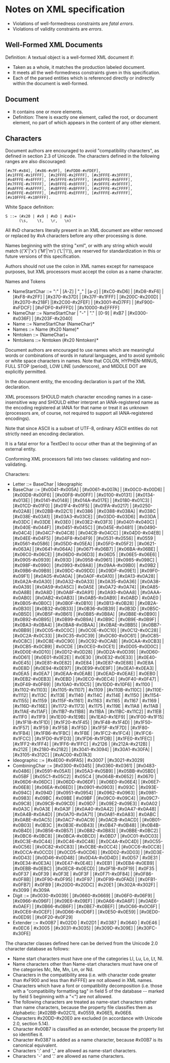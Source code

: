 # Notes on XML specification

- Violations of well-formedness constraints are *fatal errors*.
- Violations of validity constraints are *errors*.

## Well-Formed XML Documents

Definition: A textual object is a well-formed XML document if:

- Taken as a whole, it matches the production labeled document.
- It meets all the well-formedness constraints given in this specification.
- Each of the parsed entities which is referenced directly or indirectly within the document is well-formed.

## Document

- It contains one or more elements.
- Definition: There is exactly one element, called the root, or document element, no part of which appears in the content of any other element.

## Characters

Document authors are encouraged to avoid "compatibility characters", as defined in section 2.3 of Unicode. The characters defined in the following ranges are also discouraged:

    [#x7F-#x84], [#x86-#x9F], [#xFDD0-#xFDEF],
    [#x1FFFE-#x1FFFF], [#x2FFFE-#x2FFFF], [#x3FFFE-#x3FFFF],
    [#x4FFFE-#x4FFFF], [#x5FFFE-#x5FFFF], [#x6FFFE-#x6FFFF],
    [#x7FFFE-#x7FFFF], [#x8FFFE-#x8FFFF], [#x9FFFE-#x9FFFF],
    [#xAFFFE-#xAFFFF], [#xBFFFE-#xBFFFF], [#xCFFFE-#xCFFFF],
    [#xDFFFE-#xDFFFF], [#xEFFFE-#xEFFFF], [#xFFFFE-#xFFFFF],
    [#x10FFFE-#x10FFFF].

White Space definition:

    S ::= (#x20 | #x9 | #xD | #xA)+
          (\s,    \t,   \r,   \n)

All #xD characters literally present in an XML document are either removed or replaced by #xA characters before any other processing is done.

Names beginning with the string "xml", or with any string which would match (('X'|'x') ('M'|'m') ('L'|'l')), are reserved for standardization in this or future versions of this specification.

Authors should not use the colon in XML names except for namespace purposes, but XML processors must accept the colon as a name character.

Names and Tokens

- NameStartChar ::= ":" |
    [A-Z] | "_" | [a-z] | [#xC0-#xD6] | [#xD8-#xF6] | [#xF8-#x2FF] | [#x370-#x37D] | [#x37F-#x1FFF] | [#x200C-#x200D] | [#x2070-#x218F] |[#x2C00-#x2FEF] | [#x3001-#xD7FF] | [#xF900-#xFDCF] | [#xFDF0-#xFFFD] | [#x10000-#xEFFFF]
- NameChar ::= NameStartChar | "-" | "." | [0-9] | #xB7 | [#x0300-#x036F] | [#x203F-#x2040]
- Name ::= NameStartChar (NameChar)*
- Names ::= Name (#x20 Name)*
- Nmtoken ::= (NameChar)+
- Nmtokens ::= Nmtoken (#x20 Nmtoken)*

Document authors are encouraged to use names which are meaningful words or combinations of words in natural languages, and to avoid symbolic or white space characters in names. Note that COLON, HYPHEN-MINUS, FULL STOP (period), LOW LINE (underscore), and MIDDLE DOT are explicitly permitted.

In the document entity, the encoding declaration is part of the XML declaration.

XML processors SHOULD match character encoding names in a case-insensitive way and SHOULD either interpret an IANA-registered name as the encoding registered at IANA for that name or treat it as unknown (processors are, of course, not required to support all IANA-registered encodings).

Note that since ASCII is a subset of UTF-8, ordinary ASCII entities do not strictly need an encoding declaration.

It is a fatal error for a TextDecl to occur other than at the beginning of an external entity.

Conforming XML processors fall into two classes: validating and non-validating.

Characters:

- Letter ::= BaseChar | Ideographic
- BaseChar ::=
    [#x0041-#x005A] | [#x0061-#x007A] | [#x00C0-#x00D6] | [#x00D8-#x00F6] | [#x00F8-#x00FF] | [#x0100-#x0131] | [#x0134-#x013E] | [#x0141-#x0148] | [#x014A-#x017E] | [#x0180-#x01C3] | [#x01CD-#x01F0] | [#x01F4-#x01F5] | [#x01FA-#x0217] | [#x0250-#x02A8] | [#x02BB-#x02C1] | #x0386 | [#x0388-#x038A] | #x038C | [#x038E-#x03A1] | [#x03A3-#x03CE] | [#x03D0-#x03D6] | #x03DA | #x03DC | #x03DE | #x03E0 | [#x03E2-#x03F3] | [#x0401-#x040C] | [#x040E-#x044F] | [#x0451-#x045C] | [#x045E-#x0481] | [#x0490-#x04C4] | [#x04C7-#x04C8] | [#x04CB-#x04CC] | [#x04D0-#x04EB] | [#x04EE-#x04F5] | [#x04F8-#x04F9] | [#x0531-#x0556] | #x0559 | [#x0561-#x0586] | [#x05D0-#x05EA] | [#x05F0-#x05F2] | [#x0621-#x063A] | [#x0641-#x064A] | [#x0671-#x06B7] | [#x06BA-#x06BE] | [#x06C0-#x06CE] | [#x06D0-#x06D3] | #x06D5 | [#x06E5-#x06E6] | [#x0905-#x0939] | #x093D | [#x0958-#x0961] | [#x0985-#x098C] | [#x098F-#x0990] | [#x0993-#x09A8] | [#x09AA-#x09B0] | #x09B2 | [#x09B6-#x09B9] | [#x09DC-#x09DD] | [#x09DF-#x09E1] | [#x09F0-#x09F1] | [#x0A05-#x0A0A] | [#x0A0F-#x0A10] | [#x0A13-#x0A28] | [#x0A2A-#x0A30] | [#x0A32-#x0A33] | [#x0A35-#x0A36] | [#x0A38-#x0A39] | [#x0A59-#x0A5C] | #x0A5E | [#x0A72-#x0A74] | [#x0A85-#x0A8B] | #x0A8D | [#x0A8F-#x0A91] | [#x0A93-#x0AA8] | [#x0AAA-#x0AB0] | [#x0AB2-#x0AB3] | [#x0AB5-#x0AB9] | #x0ABD | #x0AE0 | [#x0B05-#x0B0C] | [#x0B0F-#x0B10] | [#x0B13-#x0B28] | [#x0B2A-#x0B30] | [#x0B32-#x0B33] | [#x0B36-#x0B39] | #x0B3D | [#x0B5C-#x0B5D] | [#x0B5F-#x0B61] | [#x0B85-#x0B8A] | [#x0B8E-#x0B90] | [#x0B92-#x0B95] | [#x0B99-#x0B9A] | #x0B9C | [#x0B9E-#x0B9F] | [#x0BA3-#x0BA4] | [#x0BA8-#x0BAA] | [#x0BAE-#x0BB5] | [#x0BB7-#x0BB9] | [#x0C05-#x0C0C] | [#x0C0E-#x0C10] | [#x0C12-#x0C28] | [#x0C2A-#x0C33] | [#x0C35-#x0C39] | [#x0C60-#x0C61] | [#x0C85-#x0C8C] | [#x0C8E-#x0C90] | [#x0C92-#x0CA8] | [#x0CAA-#x0CB3] | [#x0CB5-#x0CB9] | #x0CDE | [#x0CE0-#x0CE1] | [#x0D05-#x0D0C] | [#x0D0E-#x0D10] | [#x0D12-#x0D28] | [#x0D2A-#x0D39] | [#x0D60-#x0D61] | [#x0E01-#x0E2E] | #x0E30 | [#x0E32-#x0E33] | [#x0E40-#x0E45] | [#x0E81-#x0E82] | #x0E84 | [#x0E87-#x0E88] | #x0E8A | #x0E8D | [#x0E94-#x0E97] | [#x0E99-#x0E9F] | [#x0EA1-#x0EA3] | #x0EA5 | #x0EA7 | [#x0EAA-#x0EAB] | [#x0EAD-#x0EAE] | #x0EB0 | [#x0EB2-#x0EB3] | #x0EBD | [#x0EC0-#x0EC4] | [#x0F40-#x0F47] | [#x0F49-#x0F69] | [#x10A0-#x10C5] | [#x10D0-#x10F6] | #x1100 | [#x1102-#x1103] | [#x1105-#x1107] | #x1109 | [#x110B-#x110C] | [#x110E-#x1112] | #x113C | #x113E | #x1140 | #x114C | #x114E | #x1150 | [#x1154-#x1155] | #x1159 | [#x115F-#x1161] | #x1163 | #x1165 | #x1167 | #x1169 | [#x116D-#x116E] | [#x1172-#x1173] | #x1175 | #x119E | #x11A8 | #x11AB | [#x11AE-#x11AF] | [#x11B7-#x11B8] | #x11BA | [#x11BC-#x11C2] | #x11EB | #x11F0 | #x11F9 | [#x1E00-#x1E9B] | [#x1EA0-#x1EF9] | [#x1F00-#x1F15] | [#x1F18-#x1F1D] | [#x1F20-#x1F45] | [#x1F48-#x1F4D] | [#x1F50-#x1F57] | #x1F59 | #x1F5B | #x1F5D | [#x1F5F-#x1F7D] | [#x1F80-#x1FB4] | [#x1FB6-#x1FBC] | #x1FBE | [#x1FC2-#x1FC4] | [#x1FC6-#x1FCC] | [#x1FD0-#x1FD3] | [#x1FD6-#x1FDB] | [#x1FE0-#x1FEC] | [#x1FF2-#x1FF4] | [#x1FF6-#x1FFC] | #x2126 | [#x212A-#x212B] | #x212E | [#x2180-#x2182] | [#x3041-#x3094] | [#x30A1-#x30FA] | [#x3105-#x312C] | [#xAC00-#xD7A3]
- Ideographic ::= [#x4E00-#x9FA5] | #x3007 | [#x3021-#x3029]
- CombiningChar ::=
    [#x0300-#x0345] | [#x0360-#x0361] | [#x0483-#x0486] | [#x0591-#x05A1] | [#x05A3-#x05B9] | [#x05BB-#x05BD] | #x05BF | [#x05C1-#x05C2] | #x05C4 | [#x064B-#x0652] | #x0670 | [#x06D6-#x06DC] | [#x06DD-#x06DF] | [#x06E0-#x06E4] | [#x06E7-#x06E8] | [#x06EA-#x06ED] | [#x0901-#x0903] | #x093C | [#x093E-#x094C] | #x094D | [#x0951-#x0954] | [#x0962-#x0963] | [#x0981-#x0983] | #x09BC | #x09BE | #x09BF | [#x09C0-#x09C4] | [#x09C7-#x09C8] | [#x09CB-#x09CD] | #x09D7 | [#x09E2-#x09E3] | #x0A02 | #x0A3C | #x0A3E | #x0A3F | [#x0A40-#x0A42] | [#x0A47-#x0A48] | [#x0A4B-#x0A4D] | [#x0A70-#x0A71] | [#x0A81-#x0A83] | #x0ABC | [#x0ABE-#x0AC5] | [#x0AC7-#x0AC9] | [#x0ACB-#x0ACD] | [#x0B01-#x0B03] | #x0B3C | [#x0B3E-#x0B43] | [#x0B47-#x0B48] | [#x0B4B-#x0B4D] | [#x0B56-#x0B57] | [#x0B82-#x0B83] | [#x0BBE-#x0BC2] | [#x0BC6-#x0BC8] | [#x0BCA-#x0BCD] | #x0BD7 | [#x0C01-#x0C03] | [#x0C3E-#x0C44] | [#x0C46-#x0C48] | [#x0C4A-#x0C4D] | [#x0C55-#x0C56] | [#x0C82-#x0C83] | [#x0CBE-#x0CC4] | [#x0CC6-#x0CC8] | [#x0CCA-#x0CCD] | [#x0CD5-#x0CD6] | [#x0D02-#x0D03] | [#x0D3E-#x0D43] | [#x0D46-#x0D48] | [#x0D4A-#x0D4D] | #x0D57 | #x0E31 | [#x0E34-#x0E3A] | [#x0E47-#x0E4E] | #x0EB1 | [#x0EB4-#x0EB9] | [#x0EBB-#x0EBC] | [#x0EC8-#x0ECD] | [#x0F18-#x0F19] | #x0F35 | #x0F37 | #x0F39 | #x0F3E | #x0F3F | [#x0F71-#x0F84] | [#x0F86-#x0F8B] | [#x0F90-#x0F95] | #x0F97 | [#x0F99-#x0FAD] | [#x0FB1-#x0FB7] | #x0FB9 | [#x20D0-#x20DC] | #x20E1 | [#x302A-#x302F] | #x3099 | #x309A
- Digit ::=
    [#x0030-#x0039] | [#x0660-#x0669] | [#x06F0-#x06F9] | [#x0966-#x096F] | [#x09E6-#x09EF] | [#x0A66-#x0A6F] | [#x0AE6-#x0AEF] | [#x0B66-#x0B6F] | [#x0BE7-#x0BEF] | [#x0C66-#x0C6F] | [#x0CE6-#x0CEF] | [#x0D66-#x0D6F] | [#x0E50-#x0E59] | [#x0ED0-#x0ED9] | [#x0F20-#x0F29]
- Extender ::= #x00B7 | #x02D0 | #x02D1 | #x0387 | #x0640 | #x0E46 | #x0EC6 | #x3005 | [#x3031-#x3035] | [#x309D-#x309E] | [#x30FC-#x30FE]

The character classes defined here can be derived from the Unicode 2.0 character database as follows:

- Name start characters must have one of the categories Ll, Lu, Lo, Lt, Nl.
- Name characters other than Name-start characters must have one of the categories Mc, Me, Mn, Lm, or Nd.
- Characters in the compatibility area (i.e. with character code greater than #xF900 and less than #xFFFE) are not allowed in XML names.
- Characters which have a font or compatibility decomposition (i.e. those with a "compatibility formatting tag" in field 5 of the database -- marked by field 5 beginning with a "<") are not allowed.
- The following characters are treated as name-start characters rather than name characters, because the property file classifies them as Alphabetic: [#x02BB-#x02C1], #x0559, #x06E5, #x06E6.
- Characters #x20DD-#x20E0 are excluded (in accordance with Unicode 2.0, section 5.14).
- Character #x00B7 is classified as an extender, because the property list so identifies it.
- Character #x0387 is added as a name character, because #x00B7 is its canonical equivalent.
- Characters ':' and '_' are allowed as name-start characters.
- Characters '-' and '.' are allowed as name characters.


